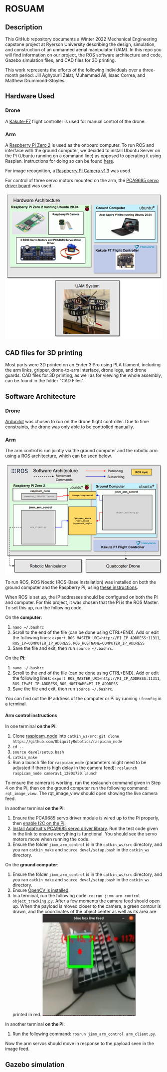 # ROSUAM
## Description
This GitHub repository documents a Winter 2022 Mechanical Engineering capstone project at Ryerson University describing the design, simulation, and construction of an unmanned aerial manipulator (UAM). In this repo you will find information on our project, the ROS software architecture and code, Gazebo simulation files, and CAD files for 3D printing. 

This work represents the efforts of the following individuals over a three-month period: Jill Aghyourli Zalat, Muhammad Ali, Isaac Correa, and Matthew Drummond-Stoyles.


## Hardware Used
### Drone
A [Kakute-F7](http://www.holybro.com/product/kakute-f7-aio-v1-5/) flight controller is used for manual control of the drone. 

### Arm
A [Raspberry Pi Zero 2](https://www.raspberrypi.com/products/raspberry-pi-zero-2-w/) is used as the onboard computer. To run ROS and interface with the ground computer, we decided to install Ubuntu Server on the Pi (Ubuntu running on a command line) as opposed to operating it using Raspian. Instructions for doing so can be found [here](https://ubuntu.com/tutorials/how-to-install-ubuntu-on-your-raspberry-pi#1-overview).

For image recognition, a [Raspberry Pi Camera v1.3](https://projects.raspberrypi.org/en/projects/getting-started-with-picamera) was used.

For control of three servo motors mounted on the arm, the [PCA9685 servo driver board](https://www.amazon.ca/SunFounder-PCA9685-Channel-Arduino-Raspberry/dp/B014KTSMLA/ref=sr_1_6?crid=3QD2Z1HIESGEN&keywords=pca9685&qid=1649836331&sprefix=pca9%2Caps%2C114&sr=8-6) was used.

![Hardware Architecture](hardware.PNG)
## CAD files for 3D printing
Most parts were 3D printed on an Ender 3 Pro using PLA filament, including the arm links, gripper, drone-to-arm interface, drone legs, and drone guards. CAD files for 3D printing, as well as for viewing the whole assembly, can be found in the folder "CAD Files".

## Software Architecture
### Drone
[Ardupilot](https://ardupilot.org/) was chosen to run on the drone flight controller. Due to time constraints, the drone was only able to be controlled manually.

### Arm
The arm control is run jointly via the ground computer and the robotic arm using a ROS architecture, which can be seen below.

![ROS Topics](rostopics.PNG)

To run ROS, ROS Noetic (ROS-Base installation) was installed on both the ground computer and the Raspberry Pi, using [these instructions](http://wiki.ros.org/noetic/Installation/Ubuntu).

When ROS is set up, the IP addresses should be configured on both the Pi and computer. For this project, it was chosen that the Pi is the ROS Master. To set this up, run the following code.

On the **computer**: 
1. `nano ~/.bashrc`
2. Scroll to the end of the file (can be done using CTRL+END). Add or edit the following lines: `export ROS_MASTER_URI=http://PI_IP_ADDRESS:11311`, `ROS_IP=COMPUTER_IP_ADDRESS`, `ROS_HOSTNAME=COMPUTER_IP_ADDRESS`
3. Save the file and exit, then run `source ~/.bashrc`.

On the **Pi**: 
1. `nano ~/.bashrc`
2. Scroll to the end of the file (can be done using CTRL+END). Add or edit the following lines: `export ROS_MASTER_URI=http://PI_IP_ADDRESS:11311`, `ROS_IP=PI_IP_ADDRESS`, `ROS_HOSTNAME=PI_IP_ADDRESS`
3. Save the file and exit, then run `source ~/.bashrc`.

You can find out the IP address of the computer or Pi by running `ifconfig` in a terminal.
#### Arm control instructions
In one terminal **on the Pi**:
1. Clone [raspicam_node](https://github.com/UbiquityRobotics/raspicam_node) into `catkin_ws/src`: `git clone https://github.com/UbiquityRobotics/raspicam_node`
2. `cd ..`
3. `source devel/setup.bash`
4. `catkin_make`
5. Run a launch file for `raspicam_node` (parameters might need to be adjusted if there is high delay in the camera feed): `roslaunch raspicam_node camerav1_1280x720.launch`

To ensure the camera is working, run the roslaunch command given in Step 4 on the Pi, then on the ground computer run the following command: `rqt_image_view`. The rqt_image_view should open showing the live camera feed. 

In another terminal **on the Pi**:
1. Ensure the PCA9685 servo driver module is wired up to the Pi properly, then [enable I2C on the Pi](https://medium.com/vacatronics/getting-started-with-raspberry-pi-i2c-and-ubuntu-server-eaa57ee0baf2).
2. [Install Adafruit's PCA9685 servo driver library](https://learn.adafruit.com/adafruit-16-channel-servo-driver-with-raspberry-pi/using-the-adafruit-library). Run the test code given in the link to ensure everything is functional. You should see the servo motors move when running the code.
3. Ensure the folder `jimm_arm_control` is in the `catkin_ws/src` directory, and you ran `catkin_make` and `source devel/setup.bash` in the `catkin_ws` directory. 

On the **ground computer**:
1. Ensure the folder `jimm_arm_control` is in the `catkin_ws/src` directory, and you ran `catkin_make` and `source devel/setup.bash` in the `catkin_ws` directory. 
2. Ensure [OpenCV is installed](https://pypi.org/project/opencv-python/).
3. In a terminal, run the following code: `rosrun jimm_arm_control object_tracking.py`. After a few moments the camera feed should open up. When the payload is moved closer to the camera, a green contour is drawn, and the coordinates of the object center as well as its area are printed in red. ![object_tracking](gripscreen1.PNG)

In another terminal **on the Pi**:
1. Run the following command: `rosrun jimm_arm_control arm_client.py`. 

Now the arm servos should move in response to the payload seen in the image feed.

## Gazebo simulation

